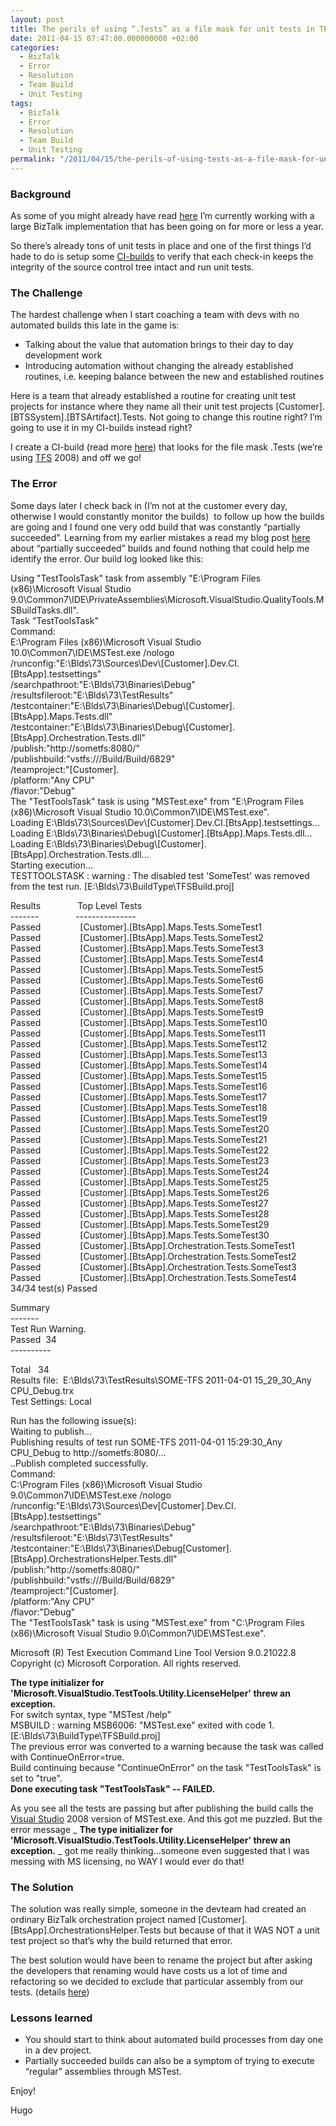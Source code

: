```yaml
---
layout: post
title: The perils of using “.Tests” as a file mask for unit tests in TFS Build
date: 2011-04-15 07:47:00.000000000 +02:00
categories:
  - BizTalk
  - Error
  - Resolution
  - Team Build
  - Unit Testing
tags:
  - BizTalk
  - Error
  - Resolution
  - Team Build
  - Unit Testing
permalink: "/2011/04/15/the-perils-of-using-tests-as-a-file-mask-for-unit-tests-in-tfs-build/"
---
```


<h3>Background</h3>
<p>As some of you might already have read <a title="generating-biztalk-binding-files-with-excel-automation-in-a-tfs-build/" href="http://www.hugohaggmark.com/2011/04/13/generating-biztalk-binding-files-with-excel-automation-in-a-tfs-build/" target="_blank">here</a> I’m currently working with a large BizTalk implementation that has been going on for more or less a year.</p>
<p>So there’s already tons of unit tests in place and one of the first things I’d hade to do is setup some <a title="Continuous Integration" href="http://en.wikipedia.org/wiki/Continuous_integration" target="_blank">CI-builds</a> to verify that each check-in keeps the integrity of the source control tree intact and run unit tests.</p>
<h3>The Challenge</h3>
<p>The hardest challenge when I start coaching a team with devs with no automated builds this late in the game is:</p>
<ul>
<li>Talking about the value that automation brings to their day to day development work</li>
<li>Introducing automation without changing the already established routines, i.e. keeping balance between the new and established routines</li>
</ul>
<p>Here is a team that already established a routine for creating unit test projects for instance where they name all their unit test projects [Customer].[BTSSystem].[BTSArtifact].Tests. Not going to change this routine right? I’m going to use it in my CI-builds instead right?</p>
<p>I create a CI-build (read more <a title="build-recipe-for-running-unit-tests-using-file-masks-in-tfs-build-2008" href="http://www.hugohaggmark.com/2011/04/15/build-recipe-for-running-unit-tests-using-file-masks-in-tfs-build-2008/" target="_blank">here</a>) that looks for the file mask .Tests (we’re using <a title="TFS" href="http://msdn.microsoft.com/en-us/vstudio/ff637362" target="_blank">TFS</a> 2008) and off we go!</p>
<h3>The Error</h3>
<p>Some days later I check back in (I’m not at the customer every day, otherwise I would constantly monitor the builds)  to follow up how the builds are going and I found one very odd build that was constantly “partially succeeded”. Learning from my earlier mistakes a read my blog post <a title="build-partially-succeeded-but-hey-no-obvious-errors" href="http://www.hugohaggmark.com/2010/12/08/build-partially-succeeded-but-hey-no-obvious-errors/" target="_blank">here</a> about “partially succeeded” builds and found nothing that could help me identify the error. Our build log looked like this:</p>
<p>Using "TestToolsTask" task from assembly "E:\Program Files (x86)\Microsoft Visual Studio 9.0\Common7\IDE\PrivateAssemblies\Microsoft.VisualStudio.QualityTools.MSBuildTasks.dll".<br />
Task "TestToolsTask"<br />
Command:<br />
E:\Program Files (x86)\Microsoft Visual Studio 10.0\Common7\IDE\MSTest.exe /nologo<br />
/runconfig:"E:\Blds\73\Sources\Dev\[Customer].Dev.CI.[BtsApp].testsettings"<br />
/searchpathroot:"E:\Blds\73\Binaries\Debug"<br />
/resultsfileroot:"E:\Blds\73\TestResults"<br />
/testcontainer:"E:\Blds\73\Binaries\Debug\[Customer].[BtsApp].Maps.Tests.dll"<br />
/testcontainer:"E:\Blds\73\Binaries\Debug\[Customer].[BtsApp].Orchestration.Tests.dll"<br />
/publish:"http://sometfs:8080/"<br />
/publishbuild:"vstfs:///Build/Build/6829"<br />
/teamproject:"[Customer].<br />
/platform:"Any CPU"<br />
/flavor:"Debug"<br />
The "TestToolsTask" task is using "MSTest.exe" from "E:\Program Files (x86)\Microsoft Visual Studio 10.0\Common7\IDE\MSTest.exe".<br />
Loading E:\Blds\73\Sources\Dev\[Customer].Dev.CI.[BtsApp].testsettings...<br />
Loading E:\Blds\73\Binaries\Debug\[Customer].[BtsApp].Maps.Tests.dll...<br />
Loading E:\Blds\73\Binaries\Debug\[Customer].[BtsApp].Orchestration.Tests.dll...<br />
Starting execution...<br />
TESTTOOLSTASK : warning : The disabled test 'SomeTest' was removed from the test run. [E:\Blds\73\BuildType\TFSBuild.proj]</p>
<p>Results               Top Level Tests<br />
-------               ---------------<br />
Passed                [Customer].[BtsApp].Maps.Tests.SomeTest1<br />
Passed                [Customer].[BtsApp].Maps.Tests.SomeTest2<br />
Passed                [Customer].[BtsApp].Maps.Tests.SomeTest3<br />
Passed                [Customer].[BtsApp].Maps.Tests.SomeTest4<br />
Passed                [Customer].[BtsApp].Maps.Tests.SomeTest5<br />
Passed                [Customer].[BtsApp].Maps.Tests.SomeTest6<br />
Passed                [Customer].[BtsApp].Maps.Tests.SomeTest7<br />
Passed                [Customer].[BtsApp].Maps.Tests.SomeTest8<br />
Passed                [Customer].[BtsApp].Maps.Tests.SomeTest9<br />
Passed                [Customer].[BtsApp].Maps.Tests.SomeTest10<br />
Passed                [Customer].[BtsApp].Maps.Tests.SomeTest11<br />
Passed                [Customer].[BtsApp].Maps.Tests.SomeTest12<br />
Passed                [Customer].[BtsApp].Maps.Tests.SomeTest13<br />
Passed                [Customer].[BtsApp].Maps.Tests.SomeTest14<br />
Passed                [Customer].[BtsApp].Maps.Tests.SomeTest15<br />
Passed                [Customer].[BtsApp].Maps.Tests.SomeTest16<br />
Passed                [Customer].[BtsApp].Maps.Tests.SomeTest17<br />
Passed                [Customer].[BtsApp].Maps.Tests.SomeTest18<br />
Passed                [Customer].[BtsApp].Maps.Tests.SomeTest19<br />
Passed                [Customer].[BtsApp].Maps.Tests.SomeTest20<br />
Passed                [Customer].[BtsApp].Maps.Tests.SomeTest21<br />
Passed                [Customer].[BtsApp].Maps.Tests.SomeTest22<br />
Passed                [Customer].[BtsApp].Maps.Tests.SomeTest23<br />
Passed                [Customer].[BtsApp].Maps.Tests.SomeTest24<br />
Passed                [Customer].[BtsApp].Maps.Tests.SomeTest25<br />
Passed                [Customer].[BtsApp].Maps.Tests.SomeTest26<br />
Passed                [Customer].[BtsApp].Maps.Tests.SomeTest27<br />
Passed                [Customer].[BtsApp].Maps.Tests.SomeTest28<br />
Passed                [Customer].[BtsApp].Maps.Tests.SomeTest29<br />
Passed                [Customer].[BtsApp].Maps.Tests.SomeTest30<br />
Passed                [Customer].[BtsApp].Orchestration.Tests.SomeTest1<br />
Passed                [Customer].[BtsApp].Orchestration.Tests.SomeTest2<br />
Passed                [Customer].[BtsApp].Orchestration.Tests.SomeTest3<br />
Passed                [Customer].[BtsApp].Orchestration.Tests.SomeTest4<br />
34/34 test(s) Passed</p>
<p>Summary<br />
-------<br />
Test Run Warning.<br />
Passed  34<br />
----------
  
Total&nbsp;&nbsp; 34  
Results file:&nbsp; E:\Blds\73\TestResults\SOME-TFS 2011-04-01 15\_29\_30\_Any CPU\_Debug.trx  
Test Settings: Local

Run has the following issue(s):  
Waiting to publish...  
Publishing results of test run SOME-TFS 2011-04-01 15:29:30_Any CPU_Debug to http://sometfs:8080/...  
..Publish completed successfully.  
Command:  
C:\Program Files (x86)\Microsoft Visual Studio 9.0\Common7\IDE\MSTest.exe /nologo  
/runconfig:"E:\Blds\73\Sources\Dev\[Customer].Dev.CI.[BtsApp].testsettings"  
/searchpathroot:"E:\Blds\73\Binaries\Debug"  
/resultsfileroot:"E:\Blds\73\TestResults"  
/testcontainer:"E:\Blds\73\Binaries\Debug\[Customer].[BtsApp].OrchestrationsHelper.Tests.dll"  
/publish:"http://sometfs:8080/"  
/publishbuild:"vstfs:///Build/Build/6829"  
/teamproject:"[Customer].  
/platform:"Any CPU"  
/flavor:"Debug"  
The "TestToolsTask" task is using "MSTest.exe" from "C:\Program Files (x86)\Microsoft Visual Studio 9.0\Common7\IDE\MSTest.exe".

Microsoft (R) Test Execution Command Line Tool Version 9.0.21022.8  
Copyright (c) Microsoft Corporation. All rights reserved.

**The type initializer for 'Microsoft.VisualStudio.TestTools.Utility.LicenseHelper' threw an exception.**  
 For switch syntax, type "MSTest /help"  
MSBUILD : warning MSB6006: "MSTest.exe" exited with code 1. [E:\Blds\73\BuildType\TFSBuild.proj]  
The previous error was converted to a warning because the task was called with ContinueOnError=true.  
Build continuing because "ContinueOnError" on the task "TestToolsTask" is set to "true".  
**Done executing task "TestToolsTask" -- FAILED.**

As you see all the tests are passing but after publishing the build calls the [Visual Studio](http://www.microsoft.com/visualstudio/en-us "Visual Studio") 2008 version of MSTest.exe. And this got me puzzled. But the error message _ **The type initializer for 'Microsoft.VisualStudio.TestTools.Utility.LicenseHelper' threw an exception.** _ got me really thinking…someone even suggested that I was messing with MS licensing, no WAY I would ever do that!

### The Solution

The solution was really simple, someone in the devteam had created an ordinary BizTalk orchestration project named [Customer].[BtsApp].OrchestrationsHelper.Tests but because of that it WAS NOT a unit test project so that’s why the build returned that error.

The best solution would have been to rename the project but after asking the developers that renaming would have costs us a lot of time and refactoring so we decided to exclude that particular assembly from our tests. (details [here](http://www.hugohaggmark.com/2011/04/15/build-recipe-for-running-unit-tests-using-file-masks-in-tfs-build-2008/ "build-recipe-for-running-unit-tests-using-file-masks-in-tfs-build-2008"))

### Lessons learned

- You should start to think about automated build processes from day one in a dev project.
- Partially succeeded builds can also be a symptom of trying to execute “regular” assemblies through MSTest.

Enjoy!

Hugo
